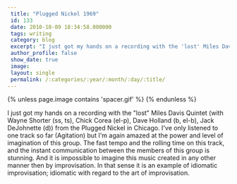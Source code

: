 ```yaml
---
 title: "Plugged Nickel 1969"
 id: 133
 date: 2010-10-09 18:34:58.000000
 tags: writing
 category: blog
 excerpt: "I just got my hands on a recording with the 'lost' Miles Davis Quintet (with Wayne Shorter (ss, ts), Chick Corea (el-p), Dave Holland (b, el-b), Jack DeJohnette (d)) from the Plugged Nickel in Chicago..."
 author_profile: false
 show_date: true
 image: 
 layout: single
 permalink: /:categories/:year/:month/:day/:title/
---
```

{% unless page.image contains 'spacer.gif' %}
{% endunless %}

I just got my hands on a recording with the "lost" Miles Davis Quintet (with Wayne Shorter (ss, ts), Chick Corea (el-p), Dave Holland (b, el-b), Jack DeJohnette (d)) from the Plugged Nickel in Chicago. I've only listened to one track so far (Agitation) but I'm again amazed at the power and level of imagination of this group. The fast tempo and the rolling time on this track, and the instant communication between the members of this group is stunning. And it is impossible to imagine this music created in any other manner then by improvisation. In that sense it is an example of idiomatic improvisation; idiomatic with regard to the art of improvisation.
